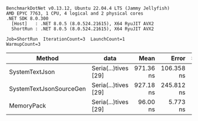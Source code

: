 ```

BenchmarkDotNet v0.13.12, Ubuntu 22.04.4 LTS (Jammy Jellyfish)
AMD EPYC 7763, 1 CPU, 4 logical and 2 physical cores
.NET SDK 8.0.300
  [Host]   : .NET 8.0.5 (8.0.524.21615), X64 RyuJIT AVX2
  ShortRun : .NET 8.0.5 (8.0.524.21615), X64 RyuJIT AVX2

Job=ShortRun  IterationCount=3  LaunchCount=1  
WarmupCount=3  

```
| Method                  | data                 | Mean      | Error      | StdDev    | Min       | Max       | Gen0   | Allocated |
|------------------------ |--------------------- |----------:|-----------:|----------:|----------:|----------:|-------:|----------:|
| SystemTextJson          | Seria(...)tives [29] | 971.36 ns | 106.358 ns |  5.830 ns | 966.65 ns | 977.88 ns | 0.0038 |     464 B |
| SystemTextJsonSourceGen | Seria(...)tives [29] | 927.18 ns | 245.812 ns | 13.474 ns | 915.72 ns | 942.02 ns | 0.0067 |     568 B |
| MemoryPack              | Seria(...)tives [29] |  96.00 ns |   5.773 ns |  0.316 ns |  95.63 ns |  96.20 ns | 0.0014 |     120 B |
